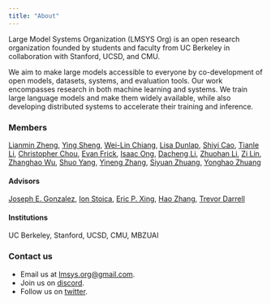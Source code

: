 ```yaml
---
title: "About"
---
```


Large Model Systems Organization (LMSYS Org) is an open research organization founded by students and faculty from UC Berkeley in collaboration with Stanford, UCSD, and CMU.

We aim to make large models accessible to everyone by co-development of open models, datasets, systems, and evaluation tools. Our work encompasses research in both machine learning and systems. We train large language models and make them widely available, while also developing distributed systems to accelerate their training and inference.

### Members
[Lianmin Zheng](https://lmzheng.net/), [Ying Sheng](https://sites.google.com/view/yingsheng/home), [Wei-Lin Chiang](https://infwinston.github.io/), [Lisa Dunlap](https://lisabdunlap.com), [Shiyi Cao](https://shiyicao.com/), [Tianle Li](https://codingwithtim.github.io/), [Christopher Chou](https://github.com/BabyChouSr), [Evan Frick](https://efrick2002.github.io/), [Isaac Ong](https://isaacong.me), [Dacheng Li](https://dachengli1.github.io/), [Zhuohan Li](https://people.eecs.berkeley.edu/~zhuohan/), [Zi Lin](https://zi-lin.com/), [Zhanghao Wu](https://zhanghaowu.me/), [Shuo Yang](https://github.com/andy-yang-1), [Yineng Zhang](https://zhyncs.com/), [Siyuan Zhuang](https://github.com/suquark), [Yonghao Zhuang](https://github.com/ZYHowell)

#### Advisors
[Joseph E. Gonzalez](https://people.eecs.berkeley.edu/~jegonzal/), [Ion Stoica](https://people.eecs.berkeley.edu/~istoica/), [Eric P. Xing](http://www.cs.cmu.edu/~epxing/), [Hao Zhang](https://people.eecs.berkeley.edu/~hao/), [Trevor Darrell](https://people.eecs.berkeley.edu/~trevor/)

#### Institutions
UC Berkeley, Stanford, UCSD, CMU, MBZUAI

### Contact us
- Email us at [lmsys.org@gmail.com](mailto:lmsysorg@gmail.com).
- Join us on [discord](https://discord.com/invite/HSWAKCrnFx).
- Follow us on [twitter](https://twitter.com/lmsysorg).
